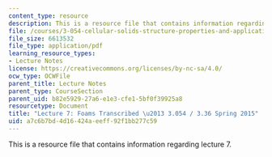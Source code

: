 ```yaml
---
content_type: resource
description: This is a resource file that contains information regarding lecture 7.
file: /courses/3-054-cellular-solids-structure-properties-and-applications-spring-2015/a7c6b7bd4d16424aeeff92f1bb277c59_MIT3_054S15_L7_foams_trans.pdf
file_size: 6613532
file_type: application/pdf
learning_resource_types:
- Lecture Notes
license: https://creativecommons.org/licenses/by-nc-sa/4.0/
ocw_type: OCWFile
parent_title: Lecture Notes
parent_type: CourseSection
parent_uid: b82e5929-27a6-e1e3-cfe1-5bf0f39925a8
resourcetype: Document
title: "Lecture 7: Foams Transcribed \u2013 3.054 / 3.36 Spring 2015"
uid: a7c6b7bd-4d16-424a-eeff-92f1bb277c59
---
```

This is a resource file that contains information regarding lecture 7.
